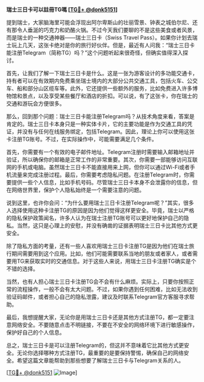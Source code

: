 **瑞士三日卡可以註冊TG嗎 [[TG💪+ @donk5151](https://t.me/s/donk5151)]**

提到瑞士，大家脑海里可能会浮现出阿尔卑斯山的壮丽雪景、钟表之城伯尔尼、还有那令人垂涎的巧克力和奶酪火锅。不过今天我们要聊的不是这些美食或者风景，而是瑞士的一种交通神器——瑞士三日卡（Swiss Travel Pass）。如果你计划去瑞士玩上几天，这张卡绝对是你的旅行好伙伴。但是，最近有人问我：“瑞士三日卡能注册Telegram（简称TG）吗？”这个问题听起来很奇怪，但确实值得深入探讨。

首先，让我们了解一下瑞士三日卡是什么。这是一张为游客设计的多功能交通卡，持有者可以在有效期内免费乘坐瑞士境内的大部分公共交通工具，包括火车、公交车、船和部分山区缆车等。此外，它还提供一些额外的服务，比如免费进入许多博物馆和景点，以及享受某些餐厅和酒店的折扣。可以说，有了这张卡，你在瑞士的交通和游玩会方便很多。

那么，回到那个问题：瑞士三日卡能注册Telegram吗？从技术角度来看，答案是肯定的。瑞士三日卡本身只是一种实体卡片，它的主要功能是作为交通工具的凭证，并没有与任何在线服务绑定，包括Telegram。因此，理论上你可以使用这张卡注册TG账号。不过，在实际操作中，可能需要满足几个条件。

首先，你需要有一个有效的电子邮件地址。Telegram注册时需要输入邮箱地址并验证，所以确保你的邮箱是正常工作的非常重要。其次，你需要一部能够访问互联网的手机或电脑。虽然瑞士三日卡不能直接用来上网，但你可以通过Wi-Fi或者手机流量来完成注册过程。最后，你需要考虑隐私问题。在注册Telegram时，你需要提供一些个人信息，比如手机号码。尽管瑞士三日卡本身不会泄露你的信息，但在网络世界里，保护个人隐私始终是一个需要注意的问题。

说到这里，也许你会问：“为什么要用瑞士三日卡注册Telegram呢？”其实，很多人选择使用这种卡注册TG的原因是因为他们觉得这样更安全。毕竟，瑞士以严格的隐私保护政策闻名，许多人认为在瑞士注册TG账号可以更好地保护自己的隐私。当然，这只是心理上的安慰，并没有确凿的证据表明瑞士三日卡比其他方式更安全。

除了隐私方面的考量，还有一些人喜欢用瑞士三日卡注册TG是因为他们在瑞士旅行期间需要用到这个应用。比如，他们可能需要联系当地的朋友或者家人，或者需要用TG来获取实时的交通信息。对于这些人来说，用瑞士三日卡注册TG确实是个不错的选择。

当然，也有人担心瑞士三日卡注册TG会不会有什么麻烦。实际上，只要你按照正常的流程操作，一般不会有太大问题。不过，如果你遇到任何困难，比如无法收到验证码邮件，或者担心自己的隐私泄露，建议及时联系Telegram官方客服寻求帮助。

最后，我想提醒大家，无论你是用瑞士三日卡还是其他方式注册TG，都一定要注意网络安全。不要随意点击不明链接，不要在不安全的网络环境下进行敏感操作，保护好自己的个人信息。

总之，瑞士三日卡是可以注册Telegram的，但这并不意味着它比其他方式更安全。无论你选择哪种方式注册TG，最重要的是要保持警惕，确保自己的网络安全。希望这篇文章能帮助到那些想要了解瑞士三日卡与Telegram关系的人。

[[TG💪+ @donk5151](https://t.me/s/donk5151) ![Image](https://i.postimg.cc/rwNCRYN7/Snipaste-2025-04-30-17-27-05.png)]